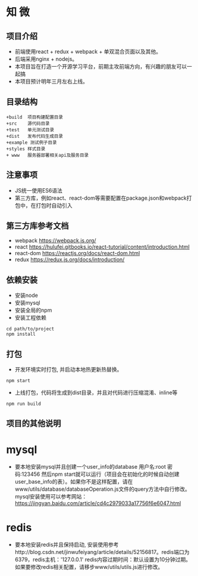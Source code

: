 # 知 微
## 项目介绍
* 前端使用react + redux + webpack + 单双混合页面以及其他。
* 后端采用nginx + nodejs。
* 本项目旨在打造一个开源学习平台，前期主攻前端方向，有兴趣的朋友可以一起搞
* 本项目预计明年三月左右上线。

## 目录结构
```
+build  项目构建配置目录
+src    源代码目录
+test   单元测试目录
+dist   发布代码生成目录
+example 测试例子目录
+styles 样式目录
+ www   服务器部署相关api及服务目录

```

## 注意事项
* JS统一使用ES6语法
* 第三方库，例如react、react-dom等需要配置在package.json和webpack打包中，在打包时自动引入

## 第三方库参考文档
* webpack https://webpack.js.org/
* react https://hulufei.gitbooks.io/react-tutorial/content/introduction.html
* react-dom https://reactjs.org/docs/react-dom.html
* redux https://redux.js.org/docs/introduction/


## 依赖安装
* 安装node
* 安装mysql
* 安装全局的npm
* 安装工程依赖
```
cd path/to/project
npm install
```

## 打包
* 开发环境实时打包, 并启动本地热更新热替换。
```
npm start
```

* 上线打包，代码将生成到dist目录，并且对代码进行压缩混淆、inline等
```
npm run build
```
## 项目的其他说明
# mysql
* 要本地安装mysql并且创建一个user_info的database 用户名:root 密码:123456 然后npm start就可以运行（项目会在初始化的时候自动创建user_base_info的表）。如果你不是这样配置，请在www/utils/database/databaseOperation.js文件的query方法中自行修改。mysql安装使用可以参考网站：https://jingyan.baidu.com/article/cd4c2979033a17756f6e6047.html
# redis
* 要本地安装redis并且保持启动, 安装使用参考http://blog.csdn.net/jinwufeiyang/article/details/52156817。redis端口为6379，redis主机：'127.0.0.1' redis内容过期时间：默认设置为10分钟过期。如果要修改redis相关配置，请移步www/utils/utils.js进行修改。
